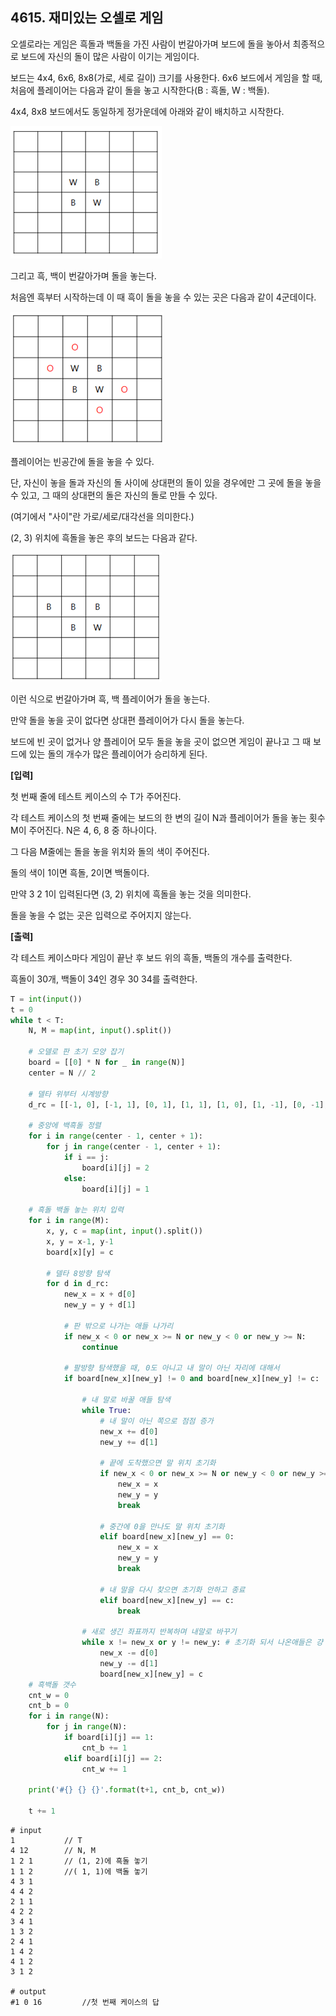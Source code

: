 ## 4615. 재미있는 오셀로 게임

오셀로라는 게임은 흑돌과 백돌을 가진 사람이 번갈아가며 보드에 돌을 놓아서 최종적으로 보드에 자신의 돌이 많은 사람이 이기는 게임이다.

보드는 4x4, 6x6, 8x8(가로, 세로 길이) 크기를 사용한다. 6x6 보드에서 게임을 할 때, 처음에 플레이어는 다음과 같이 돌을 놓고 시작한다(B : 흑돌, W : 백돌).

4x4, 8x8 보드에서도 동일하게 정가운데에 아래와 같이 배치하고 시작한다.

![img](D3.assets/오셀로1.jpg)

그리고 흑, 백이 번갈아가며 돌을 놓는다.

처음엔 흑부터 시작하는데 이 때 흑이 돌을 놓을 수 있는 곳은 다음과 같이 4군데이다.

![img](D3.assets/오셀로2.jpg)

플레이어는 빈공간에 돌을 놓을 수 있다.

단, 자신이 놓을 돌과 자신의 돌 사이에 상대편의 돌이 있을 경우에만 그 곳에 돌을 놓을 수 있고, 그 때의 상대편의 돌은 자신의 돌로 만들 수 있다.

(여기에서 "사이"란 가로/세로/대각선을 의미한다.)

(2, 3) 위치에 흑돌을 놓은 후의 보드는 다음과 같다.

![img](D3.assets/오셀로3.jpg)

이런 식으로 번갈아가며 흑, 백 플레이어가 돌을 놓는다.

만약 돌을 놓을 곳이 없다면 상대편 플레이어가 다시 돌을 놓는다.

보드에 빈 곳이 없거나 양 플레이어 모두 돌을 놓을 곳이 없으면 게임이 끝나고 그 때 보드에 있는 돌의 개수가 많은 플레이어가 승리하게 된다.


 **[입력]**

첫 번째 줄에 테스트 케이스의 수 T가 주어진다.

각 테스트 케이스의 첫 번째 줄에는 보드의 한 변의 길이 N과 플레이어가 돌을 놓는 횟수 M이 주어진다. N은 4, 6, 8 중 하나이다.

그 다음 M줄에는 돌을 놓을 위치와 돌의 색이 주어진다.

돌의 색이 1이면 흑돌, 2이면 백돌이다.

만약 3 2 1이 입력된다면 (3, 2) 위치에 흑돌을 놓는 것을 의미한다.

돌을 놓을 수 없는 곳은 입력으로 주어지지 않는다.

 **[출력]**

각 테스트 케이스마다 게임이 끝난 후 보드 위의 흑돌, 백돌의 개수를 출력한다.

흑돌이 30개, 백돌이 34인 경우 30 34를 출력한다.

```python
T = int(input())
t = 0
while t < T:
    N, M = map(int, input().split())

    # 오델로 판 초기 모양 잡기
    board = [[0] * N for _ in range(N)]
    center = N // 2

    # 델타 위부터 시계방향
    d_rc = [[-1, 0], [-1, 1], [0, 1], [1, 1], [1, 0], [1, -1], [0, -1], [-1, -1]]

    # 중앙에 백흑돌 정렬
    for i in range(center - 1, center + 1):
        for j in range(center - 1, center + 1):
            if i == j:
                board[i][j] = 2
            else:
                board[i][j] = 1

    # 흑돌 백돌 놓는 위치 입력
    for i in range(M):
        x, y, c = map(int, input().split())
        x, y = x-1, y-1
        board[x][y] = c

        # 델타 8방향 탐색
        for d in d_rc:
            new_x = x + d[0]
            new_y = y + d[1]

            # 판 밖으로 나가는 애들 나가리
            if new_x < 0 or new_x >= N or new_y < 0 or new_y >= N:
                continue

            # 팔방향 탐색했을 때, 0도 아니고 내 말이 아닌 자리에 대해서
            if board[new_x][new_y] != 0 and board[new_x][new_y] != c:

                # 내 말로 바꿀 애들 탐색
                while True:
                    # 내 말이 아닌 쪽으로 점점 증가
                    new_x += d[0]
                    new_y += d[1]

                    # 끝에 도착했으면 말 위치 초기화
                    if new_x < 0 or new_x >= N or new_y < 0 or new_y >= N:
                        new_x = x
                        new_y = y
                        break

                    # 중간에 0을 만나도 말 위치 초기화
                    elif board[new_x][new_y] == 0:
                        new_x = x
                        new_y = y
                        break
                    
                    # 내 말을 다시 찾으면 초기화 안하고 종료
                    elif board[new_x][new_y] == c:
                        break

                # 새로 생긴 좌표까지 반복하며 내말로 바꾸기
                while x != new_x or y != new_y: # 초기화 되서 나온애들은 걍 반복문 안돌고 끝
                    new_x -= d[0]
                    new_y -= d[1]
                    board[new_x][new_y] = c
    # 흑백돌 갯수
    cnt_w = 0
    cnt_b = 0
    for i in range(N):
        for j in range(N):
            if board[i][j] == 1:
                cnt_b += 1
            elif board[i][j] == 2:
                cnt_w += 1

    print('#{} {} {}'.format(t+1, cnt_b, cnt_w))

    t += 1
```

```
# input
1			// T
4 12		// N, M
1 2 1		// (1, 2)에 흑돌 놓기
1 1 2		//( 1, 1)에 백돌 놓기
4 3 1		
4 4 2
2 1 1
4 2 2
3 4 1
1 3 2
2 4 1
1 4 2
4 1 2
3 1 2

# output
#1 0 16			//첫 번째 케이스의 답
```

